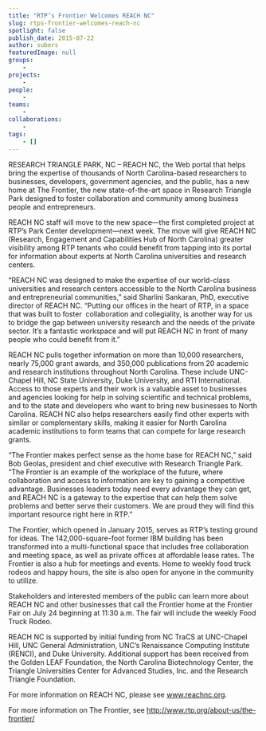 ```yaml
---
title: "RTP’s Frontier Welcomes REACH NC"
slug: rtps-frontier-welcomes-reach-nc
spotlight: false
publish_date: 2015-07-22
author: subers
featuredImage: null
groups:
    - 
projects:
    - 
people:
    - 
teams: 
    - 
collaborations:
    - 
tags:
    - []
---
```

RESEARCH TRIANGLE PARK, NC – REACH NC, the Web portal that helps bring the expertise of thousands of North Carolina-based researchers to businesses, developers, government agencies, and the public, has a new home at The Frontier, the new state-of-the-art space in Research Triangle Park designed to foster collaboration and community among business people and entrepreneurs.

<!--more-->

REACH NC staff will move to the new space—the first completed project at RTP’s Park Center development—next week. The move will give REACH NC (Research, Engagement and Capabilities Hub of North Carolina) greater visibility among RTP tenants who could benefit from tapping into its portal for information about experts at North Carolina universities and research centers.

“REACH NC was designed to make the expertise of our world-class universities and research centers accessible to the North Carolina business and entrepreneurial communities,” said Sharlini Sankaran, PhD, executive director of REACH NC. “Putting our offices in the heart of RTP, in a space that was built to foster  collaboration and collegiality, is another way for us to bridge the gap between university research and the needs of the private sector. It’s a fantastic workspace and will put REACH NC in front of many people who could benefit from it.”

REACH NC pulls together information on more than 10,000 researchers, nearly 75,000 grant awards, and 350,000 publications from 20 academic and research institutions throughout North Carolina. These include UNC-Chapel Hill, NC State University, Duke University, and RTI International. Access to those experts and their work is a valuable asset to businesses and agencies looking for help in solving scientific and technical problems, and to the state and developers who want to bring new businesses to North Carolina. REACH NC also helps researchers easily find other experts with similar or complementary skills, making it easier for North Carolina academic institutions to form teams that can compete for large research grants.

“The Frontier makes perfect sense as the home base for REACH NC,” said Bob Geolas, president and chief executive with Research Triangle Park. “The Frontier is an example of the workplace of the future, where collaboration and access to information are key to gaining a competitive advantage. Businesses leaders today need every advantage they can get, and REACH NC is a gateway to the expertise that can help them solve problems and better serve their customers. We are proud they will find this important resource right here in RTP.”

The Frontier, which opened in January 2015, serves as RTP’s testing ground for ideas. The 142,000-square-foot former IBM building has been transformed into a multi-functional space that includes free collaboration and meeting space, as well as private offices at affordable lease rates. The Frontier is also a hub for meetings and events. Home to weekly food truck rodeos and happy hours, the site is also open for anyone in the community to utilize.

Stakeholders and interested members of the public can learn more about REACH NC and other businesses that call the Frontier home at the Frontier Fair on July 24 beginning at 11:30 a.m. The fair will include the weekly Food Truck Rodeo.

REACH NC is supported by initial funding from NC TraCS at UNC-Chapel Hill, UNC General Administration, UNC’s Renaissance Computing Institute (RENCI), and Duke University. Additional support has been received from the Golden LEAF Foundation, the North Carolina Biotechnology Center, the Triangle Universities Center for Advanced Studies, Inc. and the Research Triangle Foundation.

For more information on REACH NC, please see <a href="http://www.reachnc.org">www.reachnc.org</a>.

For more information on The Frontier, see <a href="http://www.rtp.org/about-us/the-frontier/">http://www.rtp.org/about-us/the-frontier/</a>

&nbsp;
